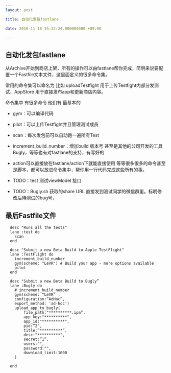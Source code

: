 ```yaml
---
layout: post

title: 自动化发包fastlane

date: 2016-11-18 15:32:24.000000000 +09:00

---
```

## 自动化发包fastlane

从Archive开始到商店上架，所有的操作可以由fastlane帮你完成，简明来说要配置一个Fastfile文本文件，这里面定义的很多命令集。 

常用的命令集可以命名为 比如 uploadTestfight 用于上传Testfight内部分发测试，AppStore 用于直接发布app和更新商店内容。

命令集中 有很多命令 他们有 最基本的 

+ gym：可以编译代码  
+ pilot：可以上传Testfight并且管理测试成员
+ scan：每次发包前可以自动跑一遍所有Test
+ increment_build_number：增加build 版本号
甚至是其他的公司开发的工具Bugly，等等也有对fastlane的支持，有写好的
+ action可以直接放在fastlane/action下就能直接使用
等等很多很多的命令甚至是脚本，都可以放进命令集中，帮你用一行代码完成这些所有的事。

+ TODO：test 测试viewModel 接口
+ TODO：Bugly.sh 获取的share URL 直接发到测试同学的微信群里。标明修改后待测试的bug号，

## 最后Fastfile文件
```
  desc "Runs all the tests"
  lane :test do
    scan
  end

  desc "Submit a new Beta Build to Apple TestFlight"
  lane :TestFlight do
    increment_build_number
    gym(scheme: "LeVR") # Build your app - more options available
    pilot
  end

  desc "Submit a new Beta Build to Bugly”
  lane :Bugly do
    # increment_build_number
    gym(scheme: “LeVR” ,
	configuration:“AdHoc”,
	export_method: 'ad-hoc')
    upload_app_to_bugly(
        file_path:"**********.ipa”,
        app_key:"**********",
        app_id:"**********",
        pid:”2”,
        title:”**********“,
        desc:"**********",
        secret:”1”,
        users:"",
        password:"",
        download_limit:1000
    )

  end
```



